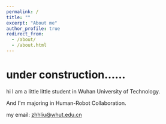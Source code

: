 ```yaml
---
permalink: /
title: ""
excerpt: "About me"
author_profile: true
redirect_from: 
  - /about/
  - /about.html
---
```



under construction……
======
hi
I am a little little student in Wuhan University of Technology.

And I'm majoring in Human-Robot Collaboration.

my email: zhhliu@whut.edu.cn

